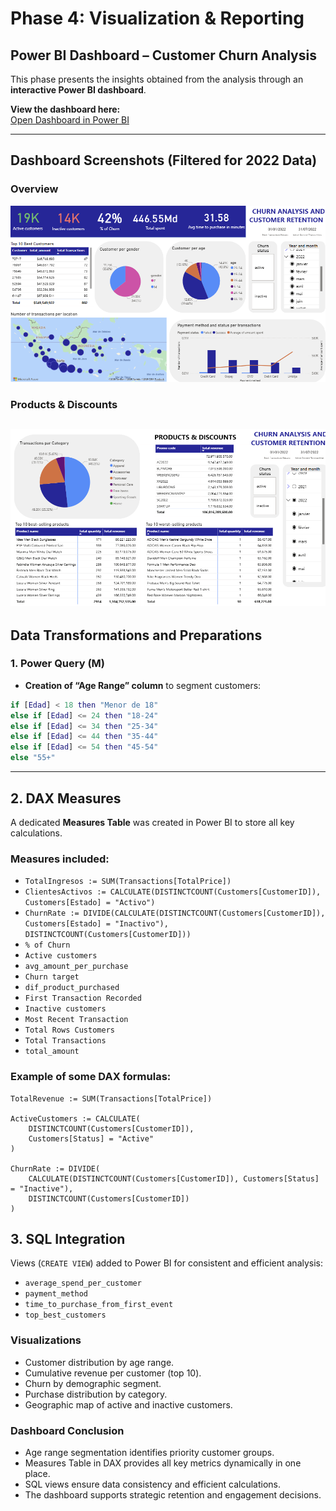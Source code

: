 # Phase 4: Visualization & Reporting

## Power BI Dashboard – Customer Churn Analysis

This phase presents the insights obtained from the analysis through an **interactive Power BI dashboard**.

**View the dashboard here:**  
[Open Dashboard in Power BI](https://app.powerbi.com/groups/me/reports/d37aa858-94ea-4e65-b74a-9e970df48d61/79d286c3418c04c89a05?experience=power-bi)

---

## Dashboard Screenshots (Filtered for 2022 Data)

### Overview
![Dashboard Overview](https://raw.githubusercontent.com/Ilseemerich5/E-commerce-Customer-Churn-Analysis-with-SQL-Power-BI-and-Python/main/Dashboard%20Overview%20(2022).png)

### Products & Discounts
![Dashboard Products & Discounts](https://raw.githubusercontent.com/Ilseemerich5/E-commerce-Customer-Churn-Analysis-with-SQL-Power-BI-and-Python/main/Dashboard%20Products%20&%20Discounts%20(2022).png)
---

## Data Transformations and Preparations

### 1. Power Query (M)
- **Creation of “Age Range” column** to segment customers:

```m
if [Edad] < 18 then "Menor de 18"
else if [Edad] <= 24 then "18-24"
else if [Edad] <= 34 then "25-34"
else if [Edad] <= 44 then "35-44"
else if [Edad] <= 54 then "45-54"
else "55+"
```
---


## 2. DAX Measures

A dedicated **Measures Table** was created in Power BI to store all key calculations.

### Measures included:

- `TotalIngresos := SUM(Transactions[TotalPrice])`
- `ClientesActivos := CALCULATE(DISTINCTCOUNT(Customers[CustomerID]), Customers[Estado] = "Activo")`
- `ChurnRate := DIVIDE(CALCULATE(DISTINCTCOUNT(Customers[CustomerID]), Customers[Estado] = "Inactivo"), DISTINCTCOUNT(Customers[CustomerID]))`
- `% of Churn`
- `Active customers`
- `avg_amount_per_purchase`
- `Churn target`
- `dif_product_purchased`
- `First Transaction Recorded`
- `Inactive customers`
- `Most Recent Transaction`
- `Total Rows Customers`
- `Total Transactions`
- `total_amount`

### Example of some DAX formulas:

```DAX
TotalRevenue := SUM(Transactions[TotalPrice])

ActiveCustomers := CALCULATE(
    DISTINCTCOUNT(Customers[CustomerID]), 
    Customers[Status] = "Active"
)

ChurnRate := DIVIDE(
    CALCULATE(DISTINCTCOUNT(Customers[CustomerID]), Customers[Status] = "Inactive"),
    DISTINCTCOUNT(Customers[CustomerID])
)
```
## 3. SQL Integration

Views (`CREATE VIEW`) added to Power BI for consistent and efficient analysis:

- `average_spend_per_customer`
- `payment_method`
- `time_to_purchase_from_first_event`
- `top_best_customers`

### Visualizations

- Customer distribution by age range.
- Cumulative revenue per customer (top 10).
- Churn by demographic segment.
- Purchase distribution by category.
- Geographic map of active and inactive customers.

### Dashboard Conclusion

- Age range segmentation identifies priority customer groups.
- Measures Table in DAX provides all key metrics dynamically in one place.
- SQL views ensure data consistency and efficient calculations.
- The dashboard supports strategic retention and engagement decisions.

